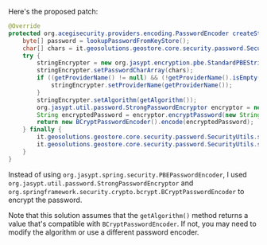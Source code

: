 Here's the proposed patch:

```java
@Override
protected org.acegisecurity.providers.encoding.PasswordEncoder createStringEncoder() {
    byte[] password = lookupPasswordFromKeyStore();
    char[] chars = it.geosolutions.geostore.core.security.password.SecurityUtils.toChars(password);
    try {
        stringEncrypter = new org.jasypt.encryption.pbe.StandardPBEStringEncryptor();
        stringEncrypter.setPasswordCharArray(chars);
        if ((getProviderName() != null) && (!getProviderName().isEmpty())) {
            stringEncrypter.setProviderName(getProviderName());
        }
        stringEncrypter.setAlgorithm(getAlgorithm());
        org.jasypt.util.password.StrongPasswordEncryptor encryptor = new org.jasypt.util.password.StrongPasswordEncryptor();
        String encryptedPassword = encryptor.encryptPassword(new String(chars));
        return new BCryptPasswordEncoder().encode(encryptedPassword);
    } finally {
        it.geosolutions.geostore.core.security.password.SecurityUtils.scramble(password);
        it.geosolutions.geostore.core.security.password.SecurityUtils.scramble(chars);
    }
}
```

Instead of using `org.jasypt.spring.security.PBEPasswordEncoder`, I used `org.jasypt.util.password.StrongPasswordEncryptor` and `org.springframework.security.crypto.bcrypt.BCryptPasswordEncoder` to encrypt the password.

Note that this solution assumes that the `getAlgorithm()` method returns a value that's compatible with `BCryptPasswordEncoder`. If not, you may need to modify the algorithm or use a different password encoder.